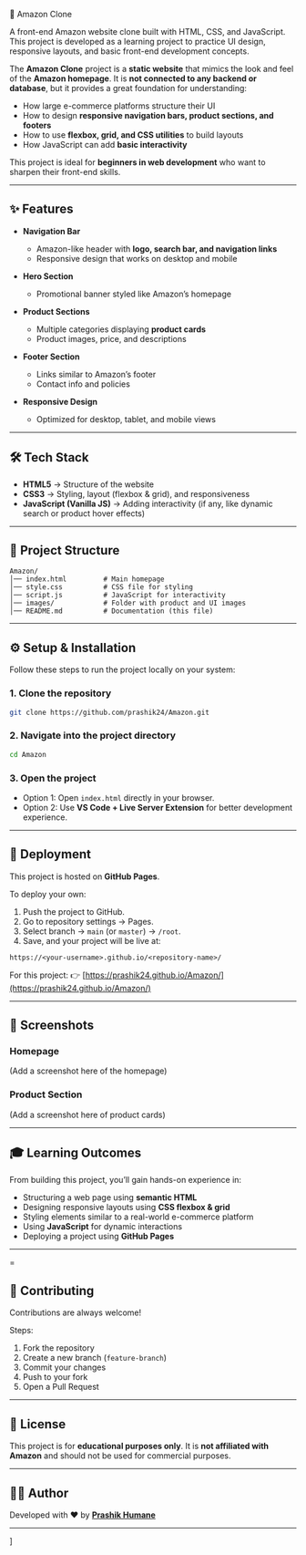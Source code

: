 🛒 Amazon Clone

A front-end Amazon website clone built with HTML, CSS, and JavaScript.
This project is developed as a learning project to practice UI design, responsive layouts, and basic front-end development concepts.

The **Amazon Clone** project is a **static website** that mimics the look and feel of the **Amazon homepage**. It is **not connected to any backend or database**, but it provides a great foundation for understanding:

* How large e-commerce platforms structure their UI
* How to design **responsive navigation bars, product sections, and footers**
* How to use **flexbox, grid, and CSS utilities** to build layouts
* How JavaScript can add **basic interactivity**

This project is ideal for **beginners in web development** who want to sharpen their front-end skills.

---

## ✨ Features

* **Navigation Bar**

  * Amazon-like header with **logo, search bar, and navigation links**
  * Responsive design that works on desktop and mobile

* **Hero Section**

  * Promotional banner styled like Amazon’s homepage

* **Product Sections**

  * Multiple categories displaying **product cards**
  * Product images, price, and descriptions

* **Footer Section**

  * Links similar to Amazon’s footer
  * Contact info and policies

* **Responsive Design**

  * Optimized for desktop, tablet, and mobile views

---

## 🛠 Tech Stack

* **HTML5** → Structure of the website
* **CSS3** → Styling, layout (flexbox & grid), and responsiveness
* **JavaScript (Vanilla JS)** → Adding interactivity (if any, like dynamic search or product hover effects)

---

## 📂 Project Structure

```
Amazon/
│── index.html         # Main homepage
│── style.css          # CSS file for styling
│── script.js          # JavaScript for interactivity
│── images/            # Folder with product and UI images
│── README.md          # Documentation (this file)
```

---

## ⚙️ Setup & Installation

Follow these steps to run the project locally on your system:

### 1. Clone the repository

```bash
git clone https://github.com/prashik24/Amazon.git
```

### 2. Navigate into the project directory

```bash
cd Amazon
```

### 3. Open the project

* Option 1: Open `index.html` directly in your browser.
* Option 2: Use **VS Code + Live Server Extension** for better development experience.

---

## 🚀 Deployment

This project is hosted on **GitHub Pages**.

To deploy your own:

1. Push the project to GitHub.
2. Go to repository settings → Pages.
3. Select branch → `main` (or `master`) → `/root`.
4. Save, and your project will be live at:

```
https://<your-username>.github.io/<repository-name>/
```

For this project:
👉 [https://prashik24.github.io/Amazon/](https://prashik24.github.io/Amazon/)

---

## 📸 Screenshots

### Homepage

(Add a screenshot here of the homepage)

### Product Section

(Add a screenshot here of product cards)

---

## 🎓 Learning Outcomes

From building this project, you’ll gain hands-on experience in:

* Structuring a web page using **semantic HTML**
* Designing responsive layouts using **CSS flexbox & grid**
* Styling elements similar to a real-world e-commerce platform
* Using **JavaScript** for dynamic interactions
* Deploying a project using **GitHub Pages**

---
=

## 🤝 Contributing

Contributions are always welcome!

Steps:

1. Fork the repository
2. Create a new branch (`feature-branch`)
3. Commit your changes
4. Push to your fork
5. Open a Pull Request

---

## 📜 License

This project is for **educational purposes only**.
It is **not affiliated with Amazon** and should not be used for commercial purposes.

---

## 👨‍💻 Author

Developed with ❤️ by **[Prashik Humane](https://github.com/prashik24)**

---
]
